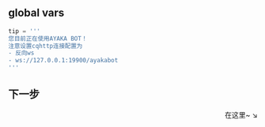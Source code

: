 ## global vars
```py
tip = '''
您目前正在使用AYAKA BOT！
注意设置cqhttp连接配置为
- 反向ws
- ws://127.0.0.1:19900/ayakabot
'''
```

## 下一步

<div align="right">
    在这里~ ↘
</div>
